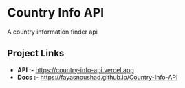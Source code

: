 # Country Info API
A country information finder api

## Project Links

- **API :-** https://country-info-api.vercel.app
- **Docs :-** https://fayasnoushad.github.io/Country-Info-API
